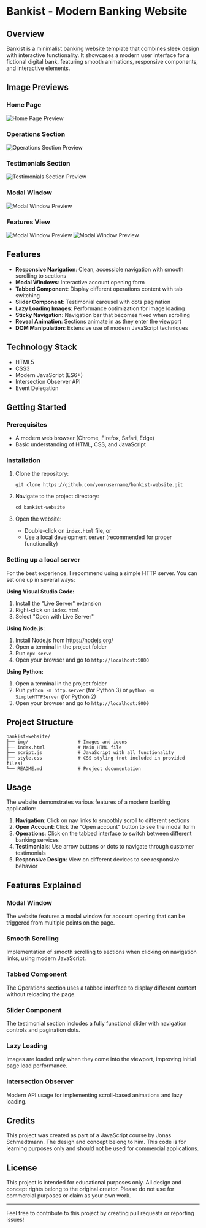 # Bankist - Modern Banking Website

## Overview
Bankist is a minimalist banking website template that combines sleek design with interactive functionality. It showcases a modern user interface for a fictional digital bank, featuring smooth animations, responsive components, and interactive elements.

## Image Previews

### Home Page
![Home Page Preview](img/home_screen.jpg)

### Operations Section
![Operations Section Preview](img/operations_screen.jpg)

### Testimonials Section
![Testimonials Section Preview](img/encourage_screen.jpg)

### Modal Window
![Modal Window Preview](img/open_account_screen.jpg)

### Features View
![Modal Window Preview](img/features_screen.jpg)
![Modal Window Preview](img/features_screen_2.jpg)


## Features

- **Responsive Navigation**: Clean, accessible navigation with smooth scrolling to sections
- **Modal Windows**: Interactive account opening form
- **Tabbed Component**: Display different operations content with tab switching
- **Slider Component**: Testimonial carousel with dots pagination
- **Lazy Loading Images**: Performance optimization for image loading
- **Sticky Navigation**: Navigation bar that becomes fixed when scrolling
- **Reveal Animation**: Sections animate in as they enter the viewport
- **DOM Manipulation**: Extensive use of modern JavaScript techniques

## Technology Stack

- HTML5
- CSS3
- Modern JavaScript (ES6+)
- Intersection Observer API
- Event Delegation

## Getting Started

### Prerequisites
- A modern web browser (Chrome, Firefox, Safari, Edge)
- Basic understanding of HTML, CSS, and JavaScript

### Installation

1. Clone the repository:
   ```
   git clone https://github.com/yourusername/bankist-website.git
   ```

2. Navigate to the project directory:
   ```
   cd bankist-website
   ```

3. Open the website:
   - Double-click on `index.html` file, or
   - Use a local development server (recommended for proper functionality)

### Setting up a local server

For the best experience, I recommend using a simple HTTP server. You can set one up in several ways:

**Using Visual Studio Code:**
1. Install the "Live Server" extension
2. Right-click on `index.html`
3. Select "Open with Live Server"

**Using Node.js:**
1. Install Node.js from https://nodejs.org/
2. Open a terminal in the project folder
3. Run `npx serve`
4. Open your browser and go to `http://localhost:5000`

**Using Python:**
1. Open a terminal in the project folder
2. Run `python -m http.server` (for Python 3) or `python -m SimpleHTTPServer` (for Python 2)
3. Open your browser and go to `http://localhost:8000`

## Project Structure

```
bankist-website/
├── img/                  # Images and icons
├── index.html            # Main HTML file
├── script.js             # JavaScript with all functionality
├── style.css             # CSS styling (not included in provided files)
└── README.md             # Project documentation
```

## Usage

The website demonstrates various features of a modern banking application:

1. **Navigation**: Click on nav links to smoothly scroll to different sections
2. **Open Account**: Click the "Open account" button to see the modal form
3. **Operations**: Click on the tabbed interface to switch between different banking services
4. **Testimonials**: Use arrow buttons or dots to navigate through customer testimonials
5. **Responsive Design**: View on different devices to see responsive behavior

## Features Explained

### Modal Window
The website features a modal window for account opening that can be triggered from multiple points on the page.

### Smooth Scrolling
Implementation of smooth scrolling to sections when clicking on navigation links, using modern JavaScript.

### Tabbed Component
The Operations section uses a tabbed interface to display different content without reloading the page.

### Slider Component
The testimonial section includes a fully functional slider with navigation controls and pagination dots.

### Lazy Loading
Images are loaded only when they come into the viewport, improving initial page load performance.

### Intersection Observer
Modern API usage for implementing scroll-based animations and lazy loading.

## Credits

This project was created as part of a JavaScript course by Jonas Schmedtmann. The design and concept belong to him. This code is for learning purposes only and should not be used for commercial applications.

## License

This project is intended for educational purposes only. All design and concept rights belong to the original creator. Please do not use for commercial purposes or claim as your own work.

---

Feel free to contribute to this project by creating pull requests or reporting issues!

